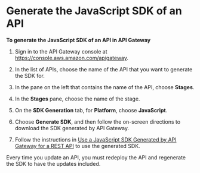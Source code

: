 # Generate the JavaScript SDK of an API<a name="genearte-javascript-sdk-of-an-api"></a>

**To generate the JavaScript SDK of an API in API Gateway**

1. Sign in to the API Gateway console at [https://console\.aws\.amazon\.com/apigateway](https://console.aws.amazon.com/apigateway)\.

1. In the list of APIs, choose the name of the API that you want to generate the SDK for\.

1. In the pane on the left that contains the name of the API, choose **Stages**\. 

1. In the **Stages** pane, choose the name of the stage\.

1. On the **SDK Generation** tab, for **Platform**, choose **JavaScript**\. 

1. Choose **Generate SDK**, and then follow the on\-screen directions to download the SDK generated by API Gateway\.

1. Follow the instructions in [Use a JavaScript SDK Generated by API Gateway for a REST API](how-to-generate-sdk-javascript.md) to use the generated SDK\.

 Every time you update an API, you must redeploy the API and regenerate the SDK to have the updates included\. 